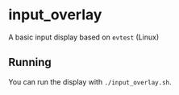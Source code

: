 # input_overlay
A basic input display based on `evtest` (Linux)

## Running
You can run the display with `./input_overlay.sh`.
